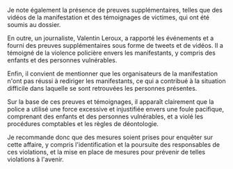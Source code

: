 Je note également la présence de preuves supplémentaires, telles que des vidéos de la manifestation et des témoignages de victimes, qui ont été soumis au dossier.

En outre, un journaliste, Valentin Leroux, a rapporté les événements et a fourni des preuves supplémentaires sous forme de tweets et de vidéos. Il a témoigné de la violence policière envers les manifestants, y compris des enfants et des personnes vulnérables.

Enfin, il convient de mentionner que les organisateurs de la manifestation n'ont pas réussi à rediriger les manifestants, ce qui a contribué à la situation difficile dans laquelle se sont retrouvées les personnes présentes.

Sur la base de ces preuves et témoignages, il apparaît clairement que la police a utilisé une force excessive et injustifiée envers une foule pacifique, comprenant des enfants et des personnes vulnérables, et a violé les procédures comptables et les règles de déontologie.

Je recommande donc que des mesures soient prises pour enquêter sur cette affaire, y compris l'identification et la poursuite des responsables de ces violations, et la mise en place de mesures pour prévenir de telles violations à l'avenir.